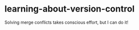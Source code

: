 # learning-about-version-control

Solving merge conflicts takes conscious effort, but I can do it!


